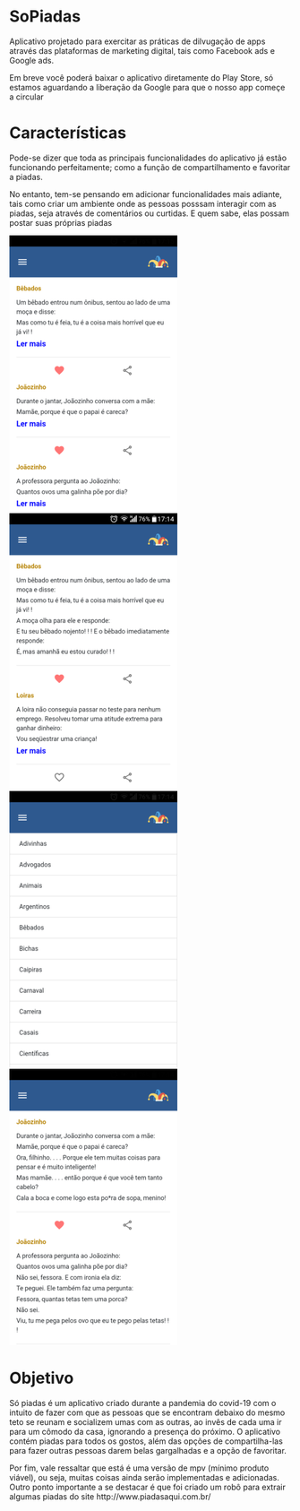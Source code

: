 # SoPiadas

<p>
    Aplicativo projetado para exercitar as práticas de dilvugação de apps através das plataformas de 
    marketing digital, tais como Facebook ads e Google ads.
<p/>

<p>
    Em breve você poderá baixar o aplicativo diretamente do Play Store, só estamos aguardando a liberação da Google para que o nosso app começe a circular 
<p/>

# Características

<p>
    Pode-se dizer que toda as principais funcionalidades do aplicativo já estão funcionando perfeitamente; como a função de compartilhamento e favoritar a piadas.
<p/> 

<p>
    No entanto, tem-se pensando em adicionar funcionalidades mais adiante, tais como criar um ambiente onde as pessoas posssam interagir com as piadas, seja através de comentários ou curtidas. E quem sabe, elas possam postar suas próprias piadas
<p/> 

<img src="screens/Home.png" />
<img src="screens/Favoritas.png"/>
<img src="screens/Categorias.png"/>
<img src="screens/DentroDeCategorias.png"/>

# Objetivo 
<p> 
    Só piadas é um aplicativo criado durante a pandemia do covid-19 com o intuito de fazer com que as pessoas que se encontram debaixo do mesmo teto se reunam e socializem umas com as outras, ao invês de cada uma ir para um cômodo da casa, ignorando a presença do próximo.
    O aplicativo contém piadas para todos os gostos, além das opções de compartilha-las para fazer outras pessoas darem belas gargalhadas e a opção de favoritar.
<p/>

<p>
    Por fim, vale ressaltar que está é uma versão de mpv (mínimo produto viável), ou seja, muitas coisas ainda serão implementadas e adicionadas. 
    Outro ponto importante a se destacar é que foi criado um robô para extrair algumas piadas do site 
    http://www.piadasaqui.com.br/
<p/>